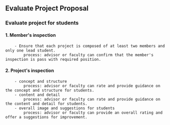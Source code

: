 ## Evaluate Project Proposal
### Evaluate project for students
#### 1. Member's inspection
        - Ensure that each project is composed of at least two members and only one lead student.
            process: advisor or faculty can confirm that the member's inspection is pass with required position.

#### 2. Project's inspection
        - concept and structure
            process: advisor or faculty can rate and provide guidance on the concept and structure for students.
        - content and detail
            process: advisor or faculty can rate and provide guidance on the content and detail for students.
        - overall image and suggestions for students
            process: advisor or faculty can provide an overall rating and offer a suggestions for improvement.
